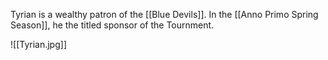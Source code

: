 Tyrian is a wealthy patron of the [[Blue Devils]]. In the [[Anno Primo Spring Season]], he the titled sponsor of the Tournment.

![[Tyrian.jpg]]